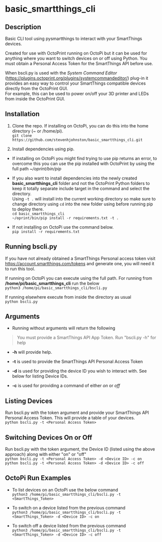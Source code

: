 # basic_smartthings_cli

## Description

Basic CLI tool using pysmartthings to interact with your SmartThings devices.

Created for use with OctoPrint running on OctoPi but it can be used for anything where you want to switch devices on or off using Python.  You must obtain a Personal Access Token for the SmartThings API before use.

When bscli.py is used with the *System Command Editor* (https://plugins.octoprint.org/plugins/systemcommandeditor/) plug-in it provides an easy way to control your SmartThings compatible devices directly from the OctoPrint GUI.  
For example, this can be used to power on/off your 3D printer and LEDs from inside the OctoPrint GUI.

## Installation

1. Clone the repo.  If installing on OctoPi, you can do this into the home directory (~ or /home/pi).  
    `git clone https://github.com/stevenhjohnston/basic_smartthings_cli.git`
  
2. Install dependencies using pip.  
- If installing on OctoPi you might find trying to use pip returns an error, to overcome this you can use the pip installed with OctoPrint by using the full path *~/oprint/bin/pip*  
- If you also want to install dependencies into the newly created **basic_smartthings_cli** folder and not the OctoPrint Python folders to keep it totally separate include target in the command and select the directory.  
Using `-t .` will install into the current working directory so make sure to change directory using `cd` into the new folder using before running pip to deploy there.  
  `cd basic_smartthings_cli`  
  `~/oprint/bin/pip install -r requirements.txt -t .`  

- If not installing on OctoPi use the command below.  
    `pip install -r requirements.txt`

## Running bscli.py

If you have not already obtained a SmartThings Personal access token visit https://account.smartthings.com/tokens and generate one, you will need it to run this tool.

If running on OctoPi you can execute using the full path.  For running from **/home/pi/basic_smartthings_cli** run the below  
`python3 /home/pi/basic_smartthings_cli/bscli.py`
  
If running elsewhere execute from inside the directory as usual  
`python bscli.py`

## Arguments
- Running without arguments will return the following  
>You must provide a SmartThings API App Token.  Run "bscli.py -h" for help

- **-h** will provide help.

- **-t** is used to provide the SmartThings API Personal Access Token

- **-d** is used for providing the device ID you wish to interact with.  See below for listing Device IDs.

- **-c** is used for providing a command of either *on* or *off*

## Listing Devices
Run bscli.py with the token argument and provide your SmartThings API Personal Access Token.  This will provide a table of your devices.  
`python bscli.py -t <Personal Access Token>`

## Switching Devices On or Off
Run bscli.py with the token argument, the Device ID (listed using the above approach) along with either "on" or "off"  
`python bscli.py -t <Personal Access Token> -d <Device ID> -c on`  
`python bscli.py -t <Personal Access Token> -d <Device ID> -c off`

## OctoPi Run Examples
- To list devices on an OctoPi use the below command  
`python3 /home/pi/basic_smartthings_cli/bscli.py -t <SmartThings_Token>`

- To switch on a device listed from the previous command  
`python3 /home/pi/basic_smartthings_cli/bscli.py -t <SmartThings_Token> -d <Device ID> -c on`

- To switch off a device listed from the previous command  
`python3 /home/pi/basic_smartthings_cli/bscli.py -t <SmartThings_Token> -d <Device ID> -c off`
